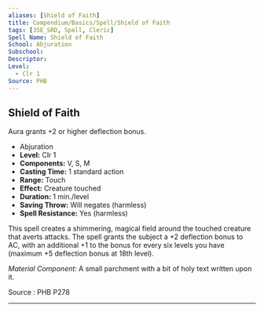 ```yaml
---
aliases: [Shield of Faith]
title: Compendium/Basics/Spell/Shield of Faith
tags: [35E_SRD, Spell, Cleric]
Spell Name: Shield of Faith
School: Abjuration
Subschool: 
Descriptor: 
Level:
  - Clr 1
Source: PHB
---
```



## Shield of Faith

Aura grants +2 or higher deflection bonus.

*   Abjuration
*   **Level:** Clr 1
*   **Components:** V, S, M
*   **Casting Time:** 1 standard action
*   **Range:** Touch
*   **Effect:** Creature touched
*   **Duration:** 1 min./level
*   **Saving Throw:** Will negates (harmless)
*   **Spell Resistance:** Yes (harmless)

<p>This spell creates a shimmering, magical field around the touched creature that averts attacks. The spell grants the subject a +2 deflection bonus to AC, with an additional +1 to the bonus for every six levels you have (maximum +5 deflection bonus at 18th level).</p><p><i>Material Component:</i> A small parchment with a bit of holy text written upon it.</p>

Source : PHB P278

---
